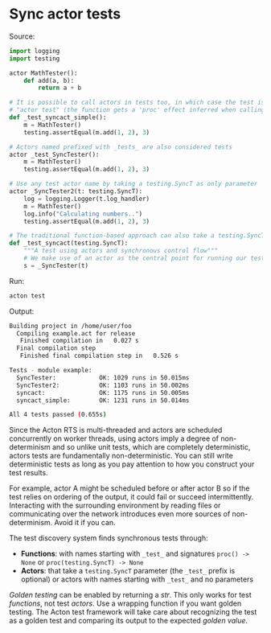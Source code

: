 # Sync actor tests

Source:
```python
import logging
import testing

actor MathTester():
    def add(a, b):
        return a + b

# It is possible to call actors in tests too, in which case the test is an 
# "actor test" (the function gets a 'proc' effect inferred when calling actors).
def _test_syncact_simple():
    m = MathTester()
    testing.assertEqual(m.add(1, 2), 3)

# Actors named prefixed with _tests_ are also considered tests
actor _test_SyncTester():
    m = MathTester()
    testing.assertEqual(m.add(1, 2), 3)

# Use any test actor name by taking a testing.SyncT as only parameter
actor _SyncTester2(t: testing.SyncT):
    log = logging.Logger(t.log_handler)
    m = MathTester()
    log.info("Calculating numbers..")
    testing.assertEqual(m.add(1, 2), 3)

# The traditional function-based approach can also take a testing.SyncT arg
def _test_syncact(testing.SyncT):
    """A test using actors and synchronous control flow"""
    # We make use of an actor as the central point for running our test logic.
    s = _SyncTester(t)
```

Run:
```sh
acton test
```

Output:
```sh
Building project in /home/user/foo
  Compiling example.act for release
   Finished compilation in   0.027 s
  Final compilation step
   Finished final compilation step in   0.526 s

Tests - module example:
  SyncTester:            OK: 1029 runs in 50.015ms
  SyncTester2:           OK: 1103 runs in 50.002ms
  syncact:               OK: 1175 runs in 50.005ms
  syncact_simple:        OK: 1231 runs in 50.014ms

All 4 tests passed (0.655s)

```

Since the Acton RTS is multi-threaded and actors are scheduled concurrently on worker threads, using actors imply a degree of non-determinism and so unlike unit tests, which are completely deterministic, actors tests are fundamentally non-deterministic. You can still write deterministic tests as long as you pay attention to how you construct your test results.

For example, actor A might be scheduled before or after actor B so if the test relies on ordering of the output, it could fail or succeed intermittently. Interacting with the surrounding environment by reading files or communicating over the network introduces even more sources of non-determinism. Avoid it if you can. 

The test discovery system finds synchronous tests through:
- **Functions**: with names starting with `_test_` and signatures `proc() -> None` or `proc(testing.SyncT) -> None`
- **Actors**: that take a `testing.SyncT` parameter (the `_test_` prefix is optional) or actors with names starting with `_test_` and no parameters

*Golden testing* can be enabled by returning a *str*. This only works for test *functions*, not test *actors*. Use a wrapping function if you want golden testing. The Acton test framework will take care about recognizing the test as a golden test and comparing its output to the expected *golden value*.
